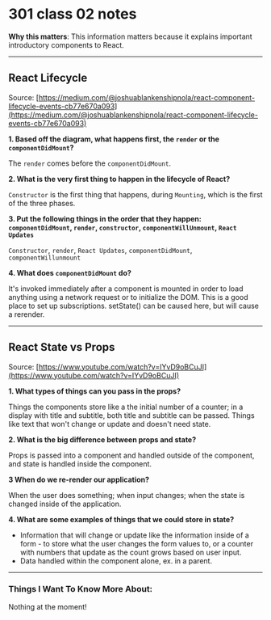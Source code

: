 # 301 class 02 notes

**Why this matters**: This information matters because it explains important introductory components to React. 

------------------------------------

## React Lifecycle

Source: [https://medium.com/@joshuablankenshipnola/react-component-lifecycle-events-cb77e670a093](https://medium.com/@joshuablankenshipnola/react-component-lifecycle-events-cb77e670a093)

**1. Based off the diagram, what happens first, the `render` or the `componentDidMount`?**

The `render` comes before the `componentDidMount`.

**2. What is the very first thing to happen in the lifecycle of React?**

`Constructor` is the first thing that happens, during `Mounting`, which is the first of the three phases.

**3. Put the following things in the order that they happen: `componentDidMount`, `render`, `constructor`, `componentWillUnmount`, `React Updates`**

`Constructor`, `render`, `React Updates`, `componentDidMount`, `componentWillunmount`

**4. What does `componentDidMount` do?**

It's invoked immediately after a component is mounted in order to load anything using a network request or to initialize the DOM. This is a good place to set up subscriptions. setState() can be caused here, but will cause a rerender. 

----------------------------

## React State vs Props

Source: [https://www.youtube.com/watch?v=IYvD9oBCuJI](https://www.youtube.com/watch?v=IYvD9oBCuJI)

**1. What types of things can you pass in the props?**

Things the components store like a the initial number of a counter; in a display with title and subtitle, both title and subtitle can be passed. Things like text that won't change or update and doesn't need state.


**2. What is the big difference between props and state?**

Props is passed into a component and handled outside of the component, and state is handled inside the component.

**3 When do we re-render our application?**

When the user does something; when input changes; when the state is changed inside of the application.

**4. What are some examples of things that we could store in state?**

- Information that will change or update like the information inside of a form - to store what the user changes the form values to, or a counter with numbers that update as the count grows based on user input.
- Data handled within the component alone, ex. in a parent.

------------------------------------
### Things I Want To Know More About:
Nothing at the moment!
